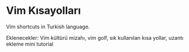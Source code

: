 # Vim Kısayolları
Vim shortcuts in Turkish language.

Eklenecekler: 
Vim kültürü mizahı, vim golf, sık kullanılan kısa yollar, uzantı ekleme mini tutorial